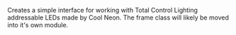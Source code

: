 Creates a simple interface for working with Total Control Lighting addressable LEDs made by Cool Neon. The frame class will likely be moved into it's own module.